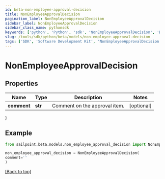 ```yaml
---
id: beta-non-employee-approval-decision
title: NonEmployeeApprovalDecision
pagination_label: NonEmployeeApprovalDecision
sidebar_label: NonEmployeeApprovalDecision
sidebar_class_name: pythonsdk
keywords: ['python', 'Python', 'sdk', 'NonEmployeeApprovalDecision', 'BetaNonEmployeeApprovalDecision'] 
slug: /tools/sdk/python/beta/models/non-employee-approval-decision
tags: ['SDK', 'Software Development Kit', 'NonEmployeeApprovalDecision', 'BetaNonEmployeeApprovalDecision']
---
```


# NonEmployeeApprovalDecision


## Properties

Name | Type | Description | Notes
------------ | ------------- | ------------- | -------------
**comment** | **str** | Comment on the approval item. | [optional] 
}

## Example

```python
from sailpoint.beta.models.non_employee_approval_decision import NonEmployeeApprovalDecision

non_employee_approval_decision = NonEmployeeApprovalDecision(
comment=''
)

```
[[Back to top]](#) 

